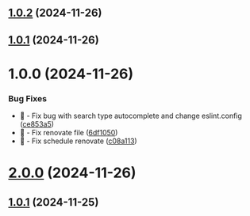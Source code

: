 ## [1.0.2](https://github.com/Zilero232/commit-jazzer/compare/v1.0.1...v1.0.2) (2024-11-26)

## [1.0.1](https://github.com/Zilero232/commit-jazzer/compare/v1.0.0...v1.0.1) (2024-11-26)

# 1.0.0 (2024-11-26)


### Bug Fixes

* 🐛 - Fix bug with search type autocomplete and change eslint.config ([ce853a5](https://github.com/Zilero232/commit-jazzer/commit/ce853a575fdcf48b54b2e25d5813522df27f120d))
* 🐛 - Fix renovate file ([6df1050](https://github.com/Zilero232/commit-jazzer/commit/6df10507632d49f8f24f3a23ad28da92356f0f72))
* 🐛 - Fix schedule renovate ([c08a113](https://github.com/Zilero232/commit-jazzer/commit/c08a1139ef0c916e8bcf8e1a5eb6ac5c23d669b4))

# [2.0.0](https://github.com/Zilero232/commit-jazzer/compare/v1.0.1...v2.0.0) (2024-11-26)

## [1.0.1](https://github.com/Zilero232/commit-jazzer/compare/v1.0.0...v1.0.1) (2024-11-25)
